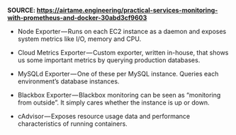 **SOURCE: https://airtame.engineering/practical-services-monitoring-with-prometheus-and-docker-30abd3cf9603**

- Node Exporter — Runs on each EC2 instance as a daemon and exposes system metrics like I/O, memory and CPU.

- Cloud Metrics Exporter — Custom exporter, written in-house, that shows us some important metrics by querying production databases.

- MySQLd Exporter — One of these per MySQL instance. Queries each environment’s database instances.

- Blackbox Exporter — Blackbox monitoring can be seen as “monitoring from outside”. It simply cares whether the instance is up or down.

- cAdvisor — Exposes resource usage data and performance characteristics of running containers.
